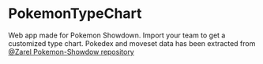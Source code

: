 # PokemonTypeChart
Web app made for Pokemon Showdown. Import your team to get a customized type chart.
Pokedex and moveset data has been extracted from [@Zarel Pokemon-Showdow repository](https://github.com/Zarel/Pokemon-Showdown)
